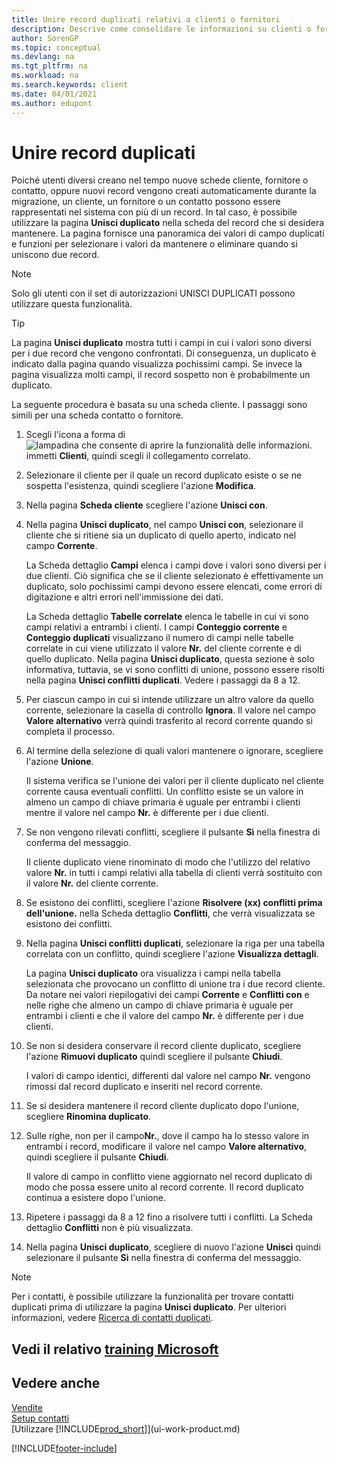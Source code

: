 ```yaml
---
title: Unire record duplicati relativi a clienti o fornitori
description: Descrive come consolidare le informazioni su clienti o fornitori quando si hanno voci duplicate su alcuni di essi.
author: SorenGP
ms.topic: conceptual
ms.devlang: na
ms.tgt_pltfrm: na
ms.workload: na
ms.search.keywords: client
ms.date: 04/01/2021
ms.author: edupont
---
```

# <a name="merge-duplicate-records" />Unire record duplicati

Poiché utenti diversi creano nel tempo nuove schede cliente, fornitore o contatto, oppure nuovi record vengono creati automaticamente durante la migrazione, un cliente, un fornitore o un contatto possono essere rappresentati nel sistema con più di un record. In tal caso, è possibile utilizzare la pagina **Unisci duplicato** nella scheda del record che si desidera mantenere. La pagina fornisce una panoramica dei valori di campo duplicati e funzioni per selezionare i valori da mantenere o eliminare quando si uniscono due record.

> [!NOTE]
> Solo gli utenti con il set di autorizzazioni UNISCI DUPLICATI possono utilizzare questa funzionalità.

> [!TIP]
> La pagina **Unisci duplicato** mostra tutti i campi in cui i valori sono diversi per i due record che vengono confrontati. Di conseguenza, un duplicato è indicato dalla pagina quando visualizza pochissimi campi. Se invece la pagina visualizza molti campi, il record sospetto non è probabilmente un duplicato.

La seguente procedura è basata su una scheda cliente. I passaggi sono simili per una scheda contatto o fornitore.

1. Scegli l'icona a forma di ![lampadina che consente di aprire la funzionalità delle informazioni.](media/ui-search/search_small.png "Dimmi cosa vuoi fare") immetti **Clienti**, quindi scegli il collegamento correlato.
2. Selezionare il cliente per il quale un record duplicato esiste o se ne sospetta l'esistenza, quindi scegliere l'azione **Modifica**.
3. Nella pagina **Scheda cliente** scegliere l'azione **Unisci con**.
4. Nella pagina **Unisci duplicato**, nel campo **Unisci con**, selezionare il cliente che si ritiene sia un duplicato di quello aperto, indicato nel campo **Corrente**.

    La Scheda dettaglio **Campi** elenca i campi dove i valori sono diversi per i due clienti. Ciò significa che se il cliente selezionato è effettivamente un duplicato, solo pochissimi campi devono essere elencati, come errori di digitazione e altri errori nell'immissione dei dati.

    La Scheda dettaglio **Tabelle correlate** elenca le tabelle in cui vi sono campi relativi a entrambi i clienti. I campi **Conteggio corrente** e **Conteggio duplicati** visualizzano il numero di campi nelle tabelle correlate in cui viene utilizzato il valore **Nr.** del cliente corrente e di quello duplicato. Nella pagina **Unisci duplicato**, questa sezione è solo informativa, tuttavia, se vi sono conflitti di unione, possono essere risolti nella pagina **Unisci conflitti duplicati**. Vedere i passaggi da 8 a 12.   

5. Per ciascun campo in cui si intende utilizzare un altro valore da quello corrente, selezionare la casella di controllo **Ignora**. Il valore nel campo **Valore alternativo** verrà quindi trasferito al record corrente quando si completa il processo.
6. Al termine della selezione di quali valori mantenere o ignorare, scegliere l'azione **Unione**.

    Il sistema verifica se l'unione dei valori per il cliente duplicato nel cliente corrente causa eventuali conflitti. Un conflitto esiste se un valore in almeno un campo di chiave primaria è uguale per entrambi i clienti mentre il valore nel campo **Nr.** è differente per i due clienti.

7. Se non vengono rilevati conflitti, scegliere il pulsante **Sì** nella finestra di conferma del messaggio.

    Il cliente duplicato viene rinominato di modo che l'utilizzo del relativo valore **Nr.** in tutti i campi relativi alla tabella di clienti verrà sostituito con il valore **Nr.** del cliente corrente.
8. Se esistono dei conflitti, scegliere l'azione **Risolvere (xx) conflitti prima dell'unione.** nella Scheda dettaglio **Conflitti**, che verrà visualizzata se esistono dei conflitti.
9. Nella pagina **Unisci conflitti duplicati**, selezionare la riga per una tabella correlata con un conflitto, quindi scegliere l'azione **Visualizza dettagli**.

    La pagina **Unisci duplicato** ora visualizza i campi nella tabella selezionata che provocano un conflitto di unione tra i due record cliente. Da notare nei valori riepilogativi dei campi **Corrente** e **Conflitti con** e nelle righe che almeno un campo di chiave primaria è uguale per entrambi i clienti e che il valore del campo **Nr.** è differente per i due clienti.   
10. Se non si desidera conservare il record cliente duplicato, scegliere l'azione **Rimuovi duplicato** quindi scegliere il pulsante **Chiudi**.

    I valori di campo identici, differenti dal valore nel campo **Nr.** vengono rimossi dal record duplicato e inseriti nel record corrente.
11. Se si desidera mantenere il record cliente duplicato dopo l'unione, scegliere **Rinomina duplicato**.
12. Sulle righe, non per il campo**Nr.**, dove il campo ha lo stesso valore in entrambi i record, modificare il valore nel campo **Valore alternativo**, quindi scegliere il pulsante **Chiudi**.

    Il valore di campo in conflitto viene aggiornato nel record duplicato di modo che possa essere unito al record corrente. Il record duplicato continua a esistere dopo l'unione.
13. Ripetere i passaggi da 8 a 12 fino a risolvere tutti i conflitti. La Scheda dettaglio **Conflitti** non è più visualizzata.
14. Nella pagina **Unisci duplicato**, scegliere di nuovo l'azione **Unisci** quindi selezionare il pulsante **Sì** nella finestra di conferma del messaggio.

> [!NOTE]
> Per i contatti, è possibile utilizzare la funzionalità per trovare contatti duplicati prima di utilizzare la pagina **Unisci duplicato**. Per ulteriori informazioni, vedere [Ricerca di contatti duplicati](marketing-setup-contacts.md#searching-for-duplicate-contacts).

## <a name="see-related-microsoft-training" />Vedi il relativo [training Microsoft](/training/modules/trade-master-data-dynamics-365-business-central/)

## <a name="see-also" />Vedere anche

[Vendite](sales-manage-sales.md)  
[Setup contatti](marketing-setup-contacts.md)  
[Utilizzare [!INCLUDE[prod_short](includes/prod_short.md)]](ui-work-product.md)


[!INCLUDE[footer-include](includes/footer-banner.md)]
